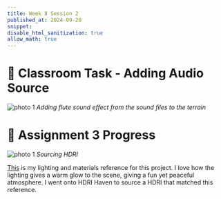 ```yaml
---
title: Week 8 Session 2
published_at: 2024-09-20
snippet: 
disable_html_sanitization: true
allow_math: true
---
```

# :page_with_curl: Classroom Task - Adding Audio Source

![photo 1](photos/47.png)
*Adding flute sound effect from the sound files to the terrain*

# :page_with_curl: Assignment 3 Progress


![photo 1](photos/49.png)
*Sourcing HDRI*

[This](https://www.behance.net/gallery/14268675/CTC-Winter-Olympic-Package) is my lighting and materials reference for this project. I love how the lighting gives a warm glow to the scene, giving a fun yet peaceful atmosphere. I went onto HDRI Haven to source a HDRI that matched this reference.